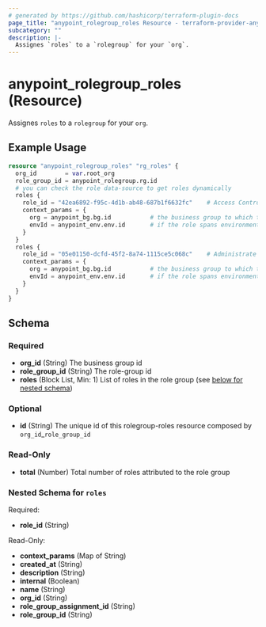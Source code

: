 ```yaml
---
# generated by https://github.com/hashicorp/terraform-plugin-docs
page_title: "anypoint_rolegroup_roles Resource - terraform-provider-anypoint"
subcategory: ""
description: |-
  Assignes `roles` to a `rolegroup` for your `org`.
---
```


# anypoint_rolegroup_roles (Resource)

Assignes `roles` to a `rolegroup` for your `org`.

## Example Usage

```terraform
resource "anypoint_rolegroup_roles" "rg_roles" {
  org_id        = var.root_org
  role_group_id = anypoint_rolegroup.rg.id
  # you can check the role data-source to get roles dynamically
  roles {
    role_id = "42ea6892-f95c-4d1b-ab48-687b1f6632fc"    # Access Controls Admin
    context_params = {
      org = anypoint_bg.bg.id           # the business group to which the role applies
      envId = anypoint_env.env.id       # if the role spans environments, the environment id
    }
  }
  roles {
    role_id = "05e01150-dcfd-45f2-8a74-1115ce5c068c"    # Administrate Flow
    context_params = {
      org = anypoint_bg.bg.id           # the business group to which the role applies
      envId = anypoint_env.env.id       # if the role spans environments, the environment id
    }
  }
}
```

<!-- schema generated by tfplugindocs -->
## Schema

### Required

- **org_id** (String) The business group id
- **role_group_id** (String) The role-group id
- **roles** (Block List, Min: 1) List of roles in the role group (see [below for nested schema](#nestedblock--roles))

### Optional

- **id** (String) The unique id of this rolegroup-roles resource composed by `org_id`_`role_group_id`

### Read-Only

- **total** (Number) Total number of roles attributed to the role group

<a id="nestedblock--roles"></a>
### Nested Schema for `roles`

Required:

- **role_id** (String)

Read-Only:

- **context_params** (Map of String)
- **created_at** (String)
- **description** (String)
- **internal** (Boolean)
- **name** (String)
- **org_id** (String)
- **role_group_assignment_id** (String)
- **role_group_id** (String)


